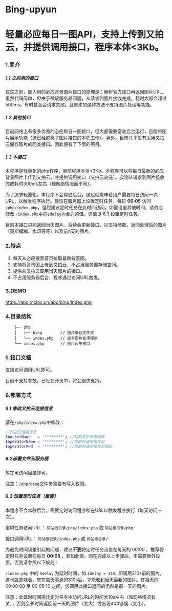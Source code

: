 # Bing-upyun
# 轻量必应每日一图API，支持上传到又拍云，并提供调用接口，程序本体<3Kb。

### 1.简介

##### 1.1 之前用的接口

在这之前，鄙人用的必应背景图片接口的原理是：解析官方接口再返回图片URL。虽然代码简单，但由于微软服务器问题，从请求到图片接收完成，耗时大都会超过500ms，有时甚至会请求失败。且原来的这种方法不支持图片处理等功能。

##### 1.2 其他接口

目前网络上有很多优秀的必应每日一图接口，但大都需要常驻后台运行，且附带图片展示功能（这已经脱离了图片接口的本职工作）。另外，目前几乎没有采用又拍云储存图片的同类接口。因此便有了下面的项目。

##### 1.3 本接口

本程序是轻量化的php程序，目前程序本体<3Kb。本程序可以将每日最新的必应背景图片上传到又拍云，并提供调用接口（又拍云直链）。实测从请求到图片接收完成耗时300ms左右（视网络情况而不同）。

为了追求轻量化，本程序不会常驻后台，这也就意味着用户需要每日访问一次URL，以触发程序执行。建议在服务器上设置定时任务，每日 **00:05** 访问 `/php/index.php`。强烈建议定时任务在此时间访问，如需设置其他时间，请务必修改 `/index.php`中的`$delay`为合适的值。详情见 6.3 设置定时任务。

目前本接口只能返回当天图片。后续会更新接口，以支持参数，返回处理后的图片（高斯模糊、水印等等）以及前n天的图片。

### 2.特点

1. 每天从必应搜索首页拉取最新背景图。
2. 支持将背景图上传到又拍云，不占用服务器存储空间。
3. 提供从又拍云调用当天图片的接口。
4. 不占用服务器后台，程序通过访问URL触发。

### 3.DEMO

https://abc.mcloc.cn/abc/bing/index.php

### 4.目录结构

```
    ├── php
    │   ├── bing		// 图片缓存文件夹
    │   └── index.php	// 后台图片处理程序
    └── index.php		// 图片调用接口
```

### 5.接口文档

直接访问调用URL即可。

目前不支持参数，已经在开发中，将会很快支持。

### 6.部署方式

##### 6.1 修改又拍云连接信息

请在`/php/index.php`中修改：

```php
//又拍云连接信息
$bucketName   = '********'; //你的又拍云存储库
$operatorName = '********'; //你的存储库操作员
$operatorPwd  = '********'; //你的存储库操作员密码
```

##### 6.2部署文件到服务器

放在可访问目录即可。

注意：`/php/bing`文件夹需要有写入权限。

##### 6.3 设置定时任务（重要）

本程序不会常驻后台，需要定时访问程序所在URL以触发程序执行（每天访问一次）。

定时任务访问URL： `网站根目录/php/index.php` 或 `网站根目录/php`

接口调用URL： `网站根目录/index.php` 或 `网站根目录/`

为避免时间误差引起的问题，建议**不要**将定时任务设置在每天的 00:00 ，推荐将定时任务设置在每日 **00:05** ，若如此做，则在完成以上步骤后，不需要额外设置。否则请参照以下规则：

 `/index.php` 中的 `$delay` 为延时时间，如 `$delay = 310;` 即调用310s前的图片。这也就意味着，您在每天零点的310s后，才能收到当天最新的图片。在每天的 00:00:00 至 00:05:10 之间，您调用此接口返回的仍然是前一天的图片。

注意：此延时时间需比定时任务中访问URL的时间大10s左右（和网络情况有关），否则会长时间返回前一天的图片（太大）或出现404错误（太小）。